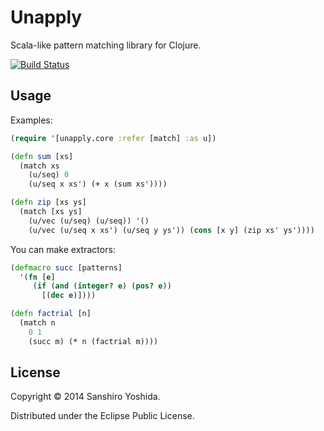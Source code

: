 # Unapply

Scala-like pattern matching library for Clojure.

[![Build Status](https://travis-ci.org/halcat0x15a/unapply.svg)](https://travis-ci.org/halcat0x15a/unapply)

## Usage

Examples:

```clojure
(require '[unapply.core :refer [match] :as u])

(defn sum [xs]
  (match xs
    (u/seq) 0
    (u/seq x xs') (+ x (sum xs'))))

(defn zip [xs ys]
  (match [xs ys]
    (u/vec (u/seq) (u/seq)) '()
    (u/vec (u/seq x xs') (u/seq y ys')) (cons [x y] (zip xs' ys'))))
```

You can make extractors:

```clojure
(defmacro succ [patterns]
  '(fn [e]
     (if (and (integer? e) (pos? e))
       [(dec e)])))

(defn factrial [n]
  (match n
    0 1
    (succ m) (* n (factrial m))))
```

## License

Copyright © 2014 Sanshiro Yoshida.

Distributed under the Eclipse Public License.
